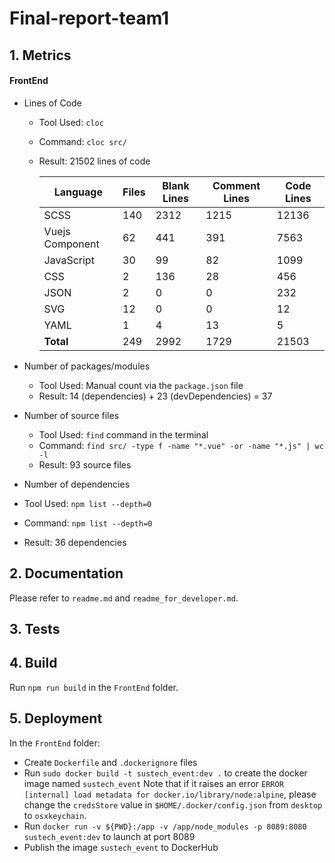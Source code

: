 # Final-report-team1

## 1. Metrics

#### FrontEnd

- Lines of Code 

  - Tool Used: `cloc`

  - Command: `cloc src/`

  - Result: 21502 lines of code

    | Language        | Files | Blank Lines | Comment Lines | Code Lines |
    | --------------- | ----- | ----------- | ------------- | ---------- |
    | SCSS            | 140   | 2312        | 1215          | 12136      |
    | Vuejs Component | 62    | 441         | 391           | 7563       |
    | JavaScript      | 30    | 99          | 82            | 1099       |
    | CSS             | 2     | 136         | 28            | 456        |
    | JSON            | 2     | 0           | 0             | 232        |
    | SVG             | 12    | 0           | 0             | 12         |
    | YAML            | 1     | 4           | 13            | 5          |
    | **Total**       | 249   | 2992        | 1729          | 21503      |

- Number of packages/modules 

  - Tool Used: Manual count via the `package.json` file
  - Result: 14 (dependencies) + 23 (devDependencies) = 37

- Number of source files

  - Tool Used: `find` command in the terminal
  - Command: `find src/ -type f -name "*.vue" -or -name "*.js" | wc -l`
  - Result: 93 source files

-  Number of dependencies

  - Tool Used: `npm list --depth=0`
  - Command: `npm list --depth=0`
  - Result: 36 dependencies

## 2. Documentation

Please refer to `readme.md` and `readme_for_developer.md`.

## 3. Tests

## 4. Build

Run `npm run build` in the `FrontEnd` folder.

## 5. Deployment

In the `FrontEnd` folder:
- Create `Dockerfile` and `.dockerignore` files
- Run `sudo docker build -t sustech_event:dev .` to create the docker image named `sustech_event`
  Note that if it raises an error `ERROR [internal] load metadata for docker.io/library/node:alpine`, please change the `credsStore` value in `$HOME/.docker/config.json` from `desktop` to `osxkeychain`.
- Run `docker run -v ${PWD}:/app -v /app/node_modules -p 8089:8080 sustech_event:dev` to launch at port 8089
- Publish the image `sustech_event` to DockerHub